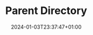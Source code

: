 ---
weight: 999
title: "Parent Directory"
description: ""
icon: "article"
date: "2024-01-03T23:37:47+01:00"
lastmod: "2024-01-03T23:37:47+01:00"
draft: true
toc: true
---